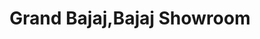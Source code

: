 ---
title: "Grand Bajaj,Bajaj Showroom"
url: /chalakudy/grand-bajaj-bajaj-showroom/
shop: motorcycle
---